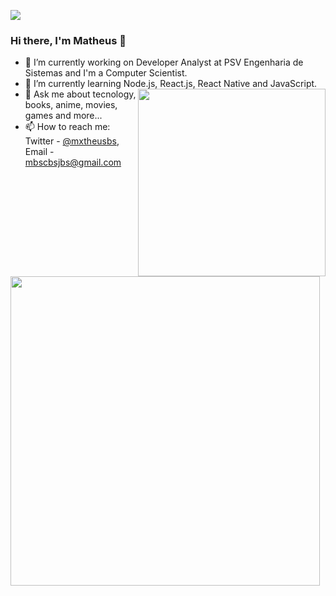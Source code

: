 ![](https://komarev.com/ghpvc/?username=WhoisBsa&color=blue&style=flat)

### Hi there, I'm Matheus 👋

<!--
**WhoisBsa/WhoisBsa** is a ✨ _special_ ✨ repository because its `README.md` (this file) appears on your GitHub profile.

Here are some ideas to get you started:
-->

- 🔭 I’m currently working on Developer Analyst at PSV Engenharia de Sistemas and I'm a Computer Scientist.
- 🌱 I’m currently learning Node.js, React.js, React Native and JavaScript.<img align="right" src="https://github.com/luan-j/luan-j/blob/main/image/illustration.png?raw=true" width="300"/>
- 💬 Ask me about tecnology, books, anime, movies, games and more...
- 📫 How to reach me: Twitter - [@mxtheusbs](https://twitter.com/mxtheusbs), Email - mbscbsjbs@gmail.com

<td><img width="495px" align="left" src="https://github-readme-stats.vercel.app/api?username=whoisbsa&&show_icons=true&title_color=ffffff&icon_color=bb2acf&text_color=daf7dc&bg_color=151515"/>

